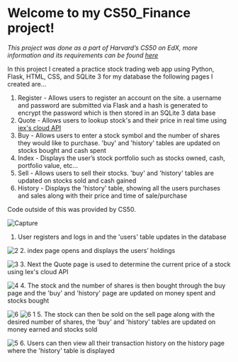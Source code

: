 <h1> Welcome to my CS50_Finance project! </h1>

*This project was done as a part of Harvard’s CS50 on EdX, more information and its requirements can be found [here](https://cs50.harvard.edu/x/2021/psets/9/finance/)*

In this project I created a practice stock trading web app using Python, Flask, HTML, CSS, and SQLite 3 for my database
the following pages I created are...

1. Register - Allows users to register an account on the site. a username and password are submitted via Flask and a hash is generated to encrypt the password which is then stored in an SQLite 3 data base
2. Quote - Allows users to lookup stock's and their price in real time using [iex's cloud API](https://iexcloud.io/)
3. Buy - Allows users to enter a stock symbol and the number of shares they would like to purchase. 'buy' and 'history' tables are updated on stocks bought and cash spent
4. Index - Displays the user’s stock portfolio such as stocks owned, cash, portfolio value, etc...
5. Sell - Allows users to sell their stocks. 'buy' and 'history' tables are updated on stocks sold and cash gained
6. History - Displays the 'history' table, showing all the users purchases and sales along with their price and time of sale/purchase

Code outside of this was provided by CS50.

![Capture](https://user-images.githubusercontent.com/82200170/141901981-e3de964c-a4c6-4cb8-ae7b-de62d5008901.JPG)
1. User registers and logs in and the 'users' table updates in the database

![2](https://user-images.githubusercontent.com/82200170/141902619-9d5496b3-364d-4520-94be-2a29d363c354.JPG)
2. index page opens and displays the users’ holdings 

![3](https://user-images.githubusercontent.com/82200170/141902998-035ca9ff-a6fd-41cb-a9f6-5be164674441.JPG)
3. Next the Quote page is used to determine the current price of a stock using Iex's cloud API

![4](https://user-images.githubusercontent.com/82200170/141904086-3b7bad4c-d1ca-4a66-af25-a943d8f7ca5f.JPG)
4. The stock and the number of shares is then bought through the buy page and the 'buy' and 'history' page are updated on money spent and stocks bought

![6](https://user-images.githubusercontent.com/82200170/141897383-2cbf710b-b173-4b5d-9575-6f02620db8e0.JPG)
![6 1](https://user-images.githubusercontent.com/82200170/141904770-ddecfd25-36c7-4d47-b025-fb3640f72b01.JPG)
5. The stock can then be sold on the sell page along with the desired number of shares, the 'buy' and 'history' tables are updated on money earned and stocks sold

![5](https://user-images.githubusercontent.com/82200170/141898131-a1c56905-db51-4890-9104-e65d1d6cd167.JPG)
6. Users can then view all their transaction history on the history page where the 'history' table is displayed
